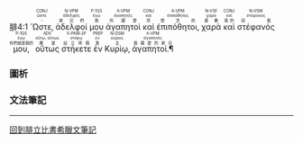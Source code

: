 <rt>腓4:1</rt> <RUBY><ruby><ruby>Ὥστε‚<rt>-</rt></ruby><rt>ὥστε</rt></ruby><rt>CONJ</rt></RUBY> <RUBY><ruby><ruby>ἀδελφοί<rt>弟兄們</rt></ruby><rt>ἀδελφός</rt></ruby><rt>N-VPM</rt></RUBY> <RUBY><ruby><ruby>μου<rt>我</rt></ruby><rt>ἐγώ</rt></ruby><rt>P-1GS</rt></RUBY> <RUBY><ruby><ruby>ἀγαπητοὶ<rt>所親愛</rt></ruby><rt>ἀγαπητός</rt></ruby><rt>A-VPM</rt></RUBY> <RUBY><ruby><ruby>καὶ<rt>所</rt></ruby><rt>καί</rt></ruby><rt>CONJ</rt></RUBY> <RUBY><ruby><ruby>ἐπιπόθητοι‚<rt>想念的</rt></ruby><rt>ἐπιπόθητος</rt></ruby><rt>A-VPM</rt></RUBY> <RUBY><ruby><ruby>χαρὰ<rt>喜樂</rt></ruby><rt>χαρά</rt></ruby><rt>N-VSF</rt></RUBY> <RUBY><ruby><ruby>καὶ<rt>我的</rt></ruby><rt>καί</rt></ruby><rt>CONJ</rt></RUBY> <RUBY><ruby><ruby>στέφανός<rt>冠冕</rt></ruby><rt>στέφανος</rt></ruby><rt>N-VSM</rt></RUBY> <RUBY><ruby><ruby>μου‚<rt>你們就是我的</rt></ruby><rt>ἐγώ</rt></ruby><rt>P-1GS</rt></RUBY> <RUBY><ruby><ruby>οὕτως<rt>應當</rt></ruby><rt>οὕτω, οὕτως</rt></ruby><rt>ADV</rt></RUBY> <RUBY><ruby><ruby>στήκετε<rt>站立得穩</rt></ruby><rt>στήκω</rt></ruby><rt>V-PAM-2P</rt></RUBY> <RUBY><ruby><ruby>ἐν<rt>靠</rt></ruby><rt>ἐν</rt></ruby><rt>PREP</rt></RUBY> <RUBY><ruby><ruby>Κυρίῳ‚<rt>主</rt></ruby><rt>κύριος</rt></ruby><rt>N-DSM</rt></RUBY> <RUBY><ruby><ruby>ἀγαπητοί.¶<rt>我親愛的弟兄</rt></ruby><rt>ἀγαπητός</rt></ruby><rt>A-VPM</rt></RUBY>

### 圖析



### 文法筆記



---
[回到腓立比書希臘文筆記](腓立比書希臘文筆記.md)